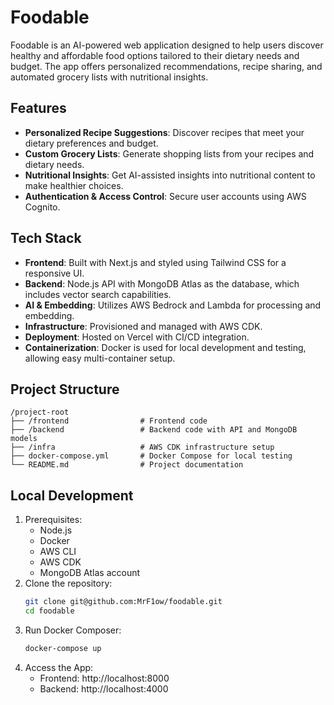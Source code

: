 # Foodable

Foodable is an AI-powered web application designed to help users discover healthy and affordable food options tailored to their dietary needs and budget. The app offers personalized recommendations, recipe sharing, and automated grocery lists with nutritional insights.

## Features
- **Personalized Recipe Suggestions**: Discover recipes that meet your dietary preferences and budget.
- **Custom Grocery Lists**: Generate shopping lists from your recipes and dietary needs.
- **Nutritional Insights**: Get AI-assisted insights into nutritional content to make healthier choices.
- **Authentication & Access Control**: Secure user accounts using AWS Cognito.

## Tech Stack
- **Frontend**: Built with Next.js and styled using Tailwind CSS for a responsive UI.
- **Backend**: Node.js API with MongoDB Atlas as the database, which includes vector search capabilities.
- **AI & Embedding**: Utilizes AWS Bedrock and Lambda for processing and embedding.
- **Infrastructure**: Provisioned and managed with AWS CDK.
- **Deployment**: Hosted on Vercel with CI/CD integration.
- **Containerization**: Docker is used for local development and testing, allowing easy multi-container setup.

## Project Structure
```plaintext
/project-root
├── /frontend                # Frontend code
├── /backend                 # Backend code with API and MongoDB models
├── /infra                   # AWS CDK infrastructure setup
├── docker-compose.yml       # Docker Compose for local testing
└── README.md                # Project documentation
```

## Local Development

1. Prerequisites:
   - Node.js
   - Docker
   - AWS CLI
   - AWS CDK
   - MongoDB Atlas account
2. Clone the repository:
   ```bash
   git clone git@github.com:MrF1ow/foodable.git
   cd foodable
   ```
3. Run Docker Composer:
   ```bash
   docker-compose up
   ```
4. Access the App:
    - Frontend: http://localhost:8000
    - Backend: http://localhost:4000